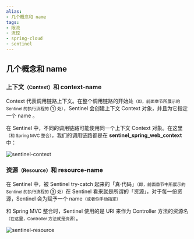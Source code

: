 ```yaml
---
alias: 
- 几个概念和 name
tags: 
- 限流
- 流控
- spring-cloud
- sentinel
---
```


## 几个概念和 name

### 上下文<small>（Context）</small>和 context-name

Context 代表调用链路上下文。在整个调用链路的开始处<small>（即，前面章节所展示的 Sentinel 的执行流程的 ① 处）</small>，Sentinel 会创建上下文 Context 对象，并且为它指定一个 name 。
        
在 Sentinel 中，不同的调用链路可能使用同一个上下文 Context 对象。在这里<small>（和 Spring MVC 整合）</small>，我们的调用链路都是在 **sentinel_spring_web_context** 中：
         
![sentinel-context](https://woniumd.oss-cn-hangzhou.aliyuncs.com/java/hemiao/20220627135248.png)

### 资源<small>（Resource）</small>和 resource-name

在 Sentinel 中，被 Sentinel try-catch 起来的「真·代码」<small>（即，前面章节中所展示的 Sentinel 的执行流程的 ③ 处）</small>在 Sentinel 看来就是所谓的「资源」，对于每一份资源，Sentinel 会为赋予一个 name<small>（或者你手动指定）</small>

和 Spring MVC 整合时，Sentinel 使用的是 URI 来作为 Controller 方法的资源名<small>（在这里，Controller 方法就是资源）</small>。

![sentinel-resource](https://woniumd.oss-cn-hangzhou.aliyuncs.com/java/hemiao/20220627135251.png)
      
